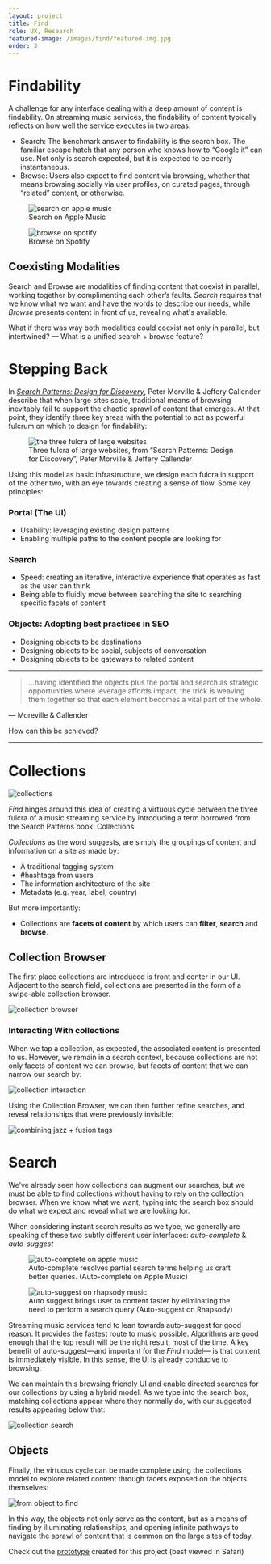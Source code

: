```yaml
---
layout: project
title: Find
role: UX, Research
featured-image: /images/find/featured-img.jpg
order: 3
---
```


# Findability

A challenge for any interface dealing with a deep amount of content is findability. On streaming music services, the findability of content typically reflects on how well the service executes in two areas:

  * Search: The benchmark answer to findability is the search box. The familiar escape hatch that any person who knows how to “Google it” can use. Not only is search expected, but it is expected to be nearly instantaneous.
  * Browse: Users also expect to find content via browsing, whether that means browsing socially via user profiles, on curated pages, through “related” content, or otherwise.

<div class="img-collection-row">

  <div class="img-collection-item">
    <figure>
      <img class="light-border" src="/images/find/apple-music-search.jpg" alt="search on apple music">
      <figcaption>Search on Apple Music</figcaption>
    </figure>
  </div>

  <div class="img-collection-item">
    <figure>
      <img src="/images/find/spotify-browse.jpg" alt="browse on spotify">
      <figcaption>Browse on Spotify</figcaption>
    </figure>
  </div>

</div>


## Coexisting Modalities

Search and Browse are modalities of finding content that coexist in parallel, working together by complimenting each other’s faults. <em>Search</em> requires that we know what we want and have the words to describe our needs, while <em>Browse</em> presents content in front of us, revealing what's available.

What if there was way both modalities could coexist not only in parallel, but intertwined? — What is a unified search + browse feature?

# Stepping Back

In <a href="http://searchpatterns.org/" target="_blank"><em>Search Patterns: Design for Discovery</em></a>, Peter Morville & Jeffery Callender describe that when large sites scale, traditional means of browsing inevitably fail to support the chaotic sprawl of content that emerges. At that point, they identify three key areas with the potential to act as powerful fulcrum on which to design for findability:

<figure>
  <img src="/images/find/three-fulcra.jpg" alt="the three fulcra of large websites">
  <figcaption>Three fulcra of large websites, from “Search Patterns: Design for Discovery”, Peter Morville & Jeffery Callender</figcaption>
</figure>


Using this model as basic infrastructure, we design each fulcra in support of the other two, with an eye towards creating a sense of flow. Some key principles:

### Portal (The UI)
  * Usability: leveraging existing design patterns
  * Enabling multiple paths to the content people are looking for

### Search
  * Speed: creating an iterative, interactive experience that operates as fast as the user can think
  * Being able to fluidly move between searching the site to searching specific facets of content

### Objects: Adopting best practices in SEO
  * Designing objects to be destinations
  * Designing objects to be social, subjects of conversation
  * Designing objects to be gateways to related content

---

> …having identified the objects plus the portal and search as strategic opportunities where leverage affords impact, the trick is weaving them together so that each element becomes a vital part of the whole.

— Moreville & Callender

How can this be achieved?

---

# Collections

<img src="/images/find/collections.jpg" alt="collections">

<em>Find</em> hinges around this idea of creating a virtuous cycle between the three fulcra of a music streaming service by introducing a term borrowed from the Search Patterns book: Collections.

<em>Collections</em> as the word suggests, are simply the groupings of content and information on a site as made by:

  * A traditional tagging system
  * #hashtags from users
  * The information architecture of the site
  * Metadata (e.g. year, label, country)

But more importantly:

  * Collections are <strong>facets of content</strong> by which users can <strong>filter</strong>, <strong>search</strong> and <strong>browse</strong>.

## Collection Browser

The first place collections are introduced is front and center in our UI. Adjacent to the search field, collections are presented in the form of a swipe-able collection browser.

<img class="native" src="/images/find/collection-browser.gif" alt="collection browser">

### Interacting With collections

When we tap a collection, as expected, the associated content is presented to us. However, we remain in a search context, because collections are not only facets of content we can browse, but facets of content that we can narrow our search by:

<img class="native" src="/images/find/collection-interaction.gif" alt="collection interaction">

Using the Collection Browser, we can then further refine searches, and reveal relationships that were previously invisible:

<img class="native" src="/images/find/combine-tags-jazz+fusion.gif" alt="combining jazz + fusion tags">

# Search

We’ve already seen how collections can augment our searches, but we must be able to find collections without having to rely on the collection browser. When we know what we want, typing into the search box should do what we expect and reveal what we are looking for.

When considering instant search results as we type, we generally are speaking of these two subtly different user interfaces: <em>auto-complete</em> & <em>auto-suggest</em>


<div class="img-collection-row">

  <div class="img-collection-item">
    <figure>
    <img class="light-border" src="/images/find/appleMusic_autocomplete.gif" alt="auto-complete on apple music">
    <figcaption>Auto-complete resolves partial search terms helping us craft better queries. (Auto-complete on Apple Music)</figcaption>
    </figure>
  </div>

  <div class="img-collection-item">
    <figure>
    <img class="light-border" src="/images/find/napster_autosuggest.gif" alt="auto-suggest on rhapsody music">
    <figcaption>Auto suggest brings user to content faster by eliminating the need to perform a search query (Auto-suggest on Rhapsody)</figcaption>
    </figure>
  </div>
</div>

Streaming music services tend to lean towards auto-suggest for good reason. It provides the fastest route to music possible. Algorithms are good enough that the top result will be the right result, most of the time. A key benefit of auto-suggest—and important for the <em>Find</em> model— is that content is immediately visible. In this sense, the UI is already conducive to browsing.

We can maintain this browsing friendly UI and enable directed searches for our collections by using a hybrid model. As we type into the search box, matching collections appear where they normally do, with our suggested results appearing below that:

<img class="native" src="/images/find/collection-search.gif" alt="collection search">

## Objects

Finally, the virtuous cycle can be made complete using the collections model to explore related content through facets exposed on the objects themselves:

<img class="native" src="/images/find/object-to-find.gif" alt="from object to find">

In this way, the objects not only serve as the content, but as a means of finding by illuminating relationships, and opening infinite pathways to navigate the sprawl of content that is common on the large sites of today.

Check out the [prototype](http://share.framerjs.com/pdwq9lxp4rya/) created for this project (best viewed in Safari)

